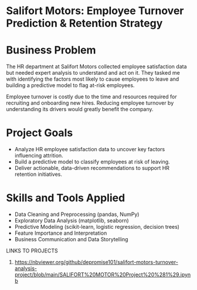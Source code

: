 # Salifort Motors: Employee Turnover Prediction & Retention Strategy

# Business Problem
The HR department at Salifort Motors collected employee satisfaction data but needed expert analysis to understand and act on it. They tasked me with identifying the factors most likely to cause employees to leave and building a predictive model to flag at-risk employees.

Employee turnover is costly due to the time and resources required for recruiting and onboarding new hires. Reducing employee turnover by understanding its drivers would greatly benefit the company.

# Project Goals
- Analyze HR employee satisfaction data to uncover key factors influencing attrition.
- Build a predictive model to classify employees at risk of leaving.
- Deliver actionable, data-driven recommendations to support HR retention initiatives.

# Skills and Tools Applied
- Data Cleaning and Preprocessing (pandas, NumPy)
- Exploratory Data Analysis (matplotlib, seaborn)
- Predictive Modeling (scikit-learn, logistic regression, decision trees)
- Feature Importance and Interpretation
- Business Communication and Data Storytelling

LINKS TO PROJECTS
1. https://nbviewer.org/github/depromise101/salifort-motors-turnover-analysis-project/blob/main/SALIFORT%20MOTOR%20Project%20%281%29.ipynb
